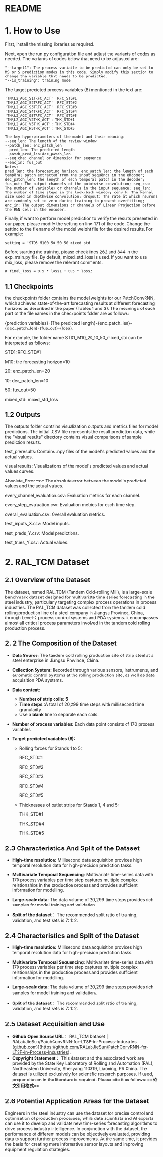 # README

# 1. How to Use

First, install the missing libraries as required.

Next, open the run.py configuration file and adjust the variants of codes as needed. The variants of codes below that need to be adjusted are:

```
"--target1": The process variable to be predicted can only be set to MS or S prediction modes in this code. Simply modify this section to change the variable that needs to be predicted.
"--is_training": training mode
```

The target predicted process variables (8) mentioned in the text are:

```
'TN\L2_AGC_S1TRFC_ACT': RFC_STD#1
'TN\L2_AGC_S2TRFC_ACT': RFC_STD#2
'TN\L2_AGC_S3TRFC_ACT': RFC_STD#3
'TN\L2_AGC_S4TRFC_ACT': RFC_STD#4
'TN\L2_AGC_S5TRFC_ACT': RFC_STD#5
'TN\L2_AGC_V2THK_ACT': THK_STD#1
'TN\L2_AGC_V5THK_ACT': THK_STD#4
'TN\L2_AGC_H5THK_ACT’: THK_STD#5
```

```
The key hyperparameters of the model and their meaning:
--seq_len: The length of the review window
--patch_len: enc_patch_len
--pred_len: The predicted length
--patch_pred_len:dec_patch_len
--seq_cha: channel or dimension for sequence
--enc_in: fus_out
Notes:
pred_len: the forecasting horizon; enc_patch_len: the length of each temporal patch extracted from the input sequence in the encoder; dec_patch_len: the length of each temporal patch in the decoder; fus_out: The output channels of the pointwise convolution; seq_cha: The number of variables or channels in the input sequence; seq_len: The number of time steps in the look-back window; conv_k: The kernel size used in depthwise convolution; dropout: The rate at which neurons are randomly set to zero during training to prevent overfitting; enc_in: The output dimensions or channels of Linear Projection before the RNN cell in the encoder.
```

Finally, if want to perform model prediction to verify the results presented in our paper, please modify the setting on line-171 of the code. Change the setting to the filename of the model weight file for the desired results. For example:

```
setting = 'STD3_M100_50_50_50_mixed_std'
```

Before starting the training, please check lines 262 and 344 in the exp_main.py file. By default, mixed_std_loss is used. If you want to use mix_loss, please remove the relevant comments.

```
# final_loss = 0.5 * loss1 + 0.5 * loss2
```

## 1.1 Checkpoints

the checkpoints folder contains the model weights for our PatchConvRNN, which achieved state-of-the-art forecasting results at different forecasting horizons as described in the paper (Tables 1 and 3). The meanings of each part of the file names in the checkpoints folder are as follows:

{prediction variables}-{The predicted length}-{enc_patch_len}-{dec_patch_len}-{fus_out}-{loss}.

For example, the folder name STD1_M10_20_10_50_mixed_std can be interpreted as follows:  

STD1: RFC_STD#1

M10: the forecasting horizon=10

20: enc_patch_len=20

10: dec_patch_len=10

50: fus_out=50

mixed_std: mixed_std_loss

## 1.2 Outputs

The outputs folder contains visualization outputs and metrics files for model predictions. The initial .CSV file represents the result prediction data, while the "visual results" directory contains visual comparisons of sample prediction results.

test_preresults: Contains .npy files of the model's predicted values and the actual values.

visual results: Visualizations of the model's predicted values and actual values curves.

Absolute_Error.csv: The absolute error between the model's predicted values and the actual values.

every_channel_evaluation.csv: Evaluation metrics for each channel.

every_step_evaluation.csv: Evaluation metrics for each time step.

overall_evaluation.csv: Overall evaluation metrics.

test_inputs_X.csv: Model inputs.

test_preds_Y.csv: Model predictions.

test_trues_Y.csv: Actual values.







# 2. RAL_TCM Dataset

## 2.1 Overview of the Dataset

The dataset, named RAL_TCM (Tandem Cold-rolling Mill), is a large-scale benchmark dataset designed for multivariate time series forecasting in the steel industry, particularly targeting complex process operations in process industries. The RAL_TCM dataset was collected from the tandem cold rolling production line of a steel company in Jiangsu Province, China, through Level-2 process control systems and PDA systems. It encompasses almost all critical process parameters involved in the tandem cold rolling production process.

## 2. 2 The Composition of the Dataset

* **Data Source**: The tandem cold rolling production site of strip steel at a steel enterprise in Jiangsu Province, China.

* **Collection System:** Recorded through various sensors, instruments, and automatic control systems at the rolling production site, as well as data acquisition PDA systems.

* **Data content**:
  - **Number of strip coils: 5** 
  -  **Time steps** :A total of 20,299 time steps with millisecond time granularity
  -  Use a **blank** line to separate each coils.

- **Number of process variables:** Each data point consists of 170 process variables

- **Target predicted variables (8):**

  - Rolling forces for Stands 1 to 5:

    RFC_STD#1

    RFC_STD#2

    RFC_STD#3

    RFC_STD#4

    RFC_STD#5

  - Thicknesses of outlet strips for Stands 1, 4 and 5:

    THK_STD#1

    THK_STD#4

    THK_STD#5

## 2.3 Characteristics And Split of the Dataset

* **High-time resolution:** Millisecond data acquisition provides high temporal resolution data for high-precision prediction tasks.

+ **Multivariate Temporal Sequencing**: Multivariate time-series data with 170 process variables per time step captures multiple complex relationships in the production process and provides sufficient information for modelling.

+ **Large-scale data**: The data volume of 20,299 time steps provides rich samples for model training and validation.

+ **Split of the dataset**： The recommended split ratio of training, validation, and test sets is 7: 1: 2.

## 2.4 **Characteristics and Split of the Dataset** 

* **High-time resolution:** Millisecond data acquisition provides high temporal resolution data for high-precision prediction tasks.

+ **Multivariate Temporal Sequencing**: Multivariate time-series data with 170 process variables per time step captures multiple complex relationships in the production process and provides sufficient information for modelling.

+ **Large-scale data**: The data volume of 20,299 time steps provides rich samples for model training and validation。

+ **Split of the dataset**： The recommended split ratio of training, validation, and test sets is 7: 1: 2.

## 2.5 **Dataset Acquisition and Use**

- **Github** **Open Source URL**： RAL_TCM Dataset | RALabJieSun/PatchConvRNN-for-LTSF-in-Process-Industries (github.com)](https://github.com/RALabJieSun/PatchConvRNN-for-LTSF-in-Process-Industries).
- **Copyright Statement**： This     dataset and the associated work are provided by the State Key Laboratory     of Rolling and Automation (RAL), Northeastern University, Shenyang 110819,     Liaoning, PR China. The dataset is utilized exclusively for scientific     research purposes. If used, proper citation in the literature is required. Please     cite it as follows: ==**论文引用格式**==

## 2.6 Potential Application Areas for the Dataset

Engineers in the steel industry can use the dataset for precise control and optimization of production processes, while data scientists and AI experts can use it to develop and validate new time-series forecasting algorithms to drive process industry intelligence. In conjunction with the dataset, the performance of different models can be objectively evaluated, providing data to support further process improvements. At the same time, it provides the basis for creating more informative sensor layouts and improving equipment regulation strategies.



